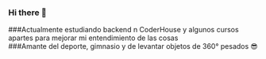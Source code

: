 ### Hi there 👋

<!--
**GeneralB5/GeneralB5** is a ✨ _special_ ✨ repository because its `README.md` (this file) appears on your GitHub profile.

Here are some ideas to get you started:

- 🔭 I’m currently working on ...
- 🌱 I’m currently learning ...
- 👯 I’m looking to collaborate on ...
- 🤔 I’m looking for help with ...
- 💬 Ask me about ...
- 📫 How to reach me: ...
- 😄 Pronouns: ...
- ⚡ Fun fact: ...
-->
###Actualmente estudiando backend n CoderHouse y algunos cursos apartes para mejorar mi entendimiento de las cosas </br>
###Amante del deporte, gimnasio y de levantar objetos de 360° pesados 😎  
